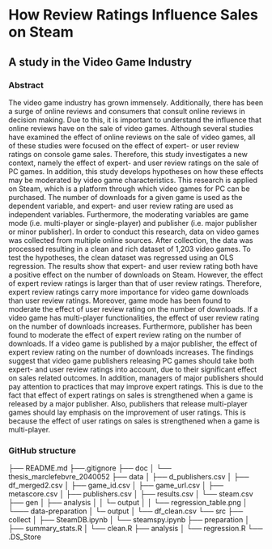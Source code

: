 # How Review Ratings Influence Sales on Steam
## A study in the Video Game Industry
### Abstract
The video game industry has grown immensely. Additionally, there has been a surge of online reviews and consumers that consult online reviews in decision making. Due to this, it is important to understand the influence that online reviews have on the sale of video games. Although several studies have examined the effect of online reviews on the sale of video games, all of these studies were focused on the effect of expert- or user review ratings on console game sales. Therefore, this study investigates a new context, namely the effect of expert- and user review ratings on the sale of PC games. In addition, this study develops hypotheses on how these effects may be moderated by video game characteristics.
This research is applied on Steam, which is a platform through which video games for PC can be purchased. The number of downloads for a given game is used as the dependent variable, and expert- and user review rating are used as independent variables. Furthermore, the moderating variables are game mode (i.e. multi-player or single-player) and publisher (i.e. major publisher or minor publisher). In order to conduct this research, data on video games was collected from multiple online sources. After collection, the data was processed resulting in a clean and rich dataset of 1,203 video games. To test the hypotheses, the clean dataset was regressed using an OLS regression.
The results show that expert- and user review rating both have a positive effect on the number of downloads on Steam. However, the effect of expert review ratings is larger than that of user review ratings. Therefore, expert review ratings carry more importance for video game downloads than user review ratings. Moreover, game mode has been found to moderate the effect of user review rating on the number of downloads. If a video game has multi-player functionalities, the effect of user review rating on the number of downloads increases. Furthermore, publisher has been found to moderate the effect of expert review rating on the number of downloads. If a video game is published by a major publisher, the effect of expert review rating on the number of downloads increases.
The findings suggest that video game publishers releasing PC games should take both expert- and user review ratings into account, due to their significant effect on sales related outcomes. In addition, managers of major publishers should pay attention to practices that may improve expert ratings. This is due to the fact that effect of expert ratings on sales is strengthened when a game is released by a major publisher. Also, publishers that release multi-player games should lay emphasis on the improvement of user ratings. This is because the effect of user ratings on sales is strengthened when a game is multi-player.

### GitHub structure
├── README.md 
├──.gitignore 
├── doc 
│   └── thesis_marclefebvre_2040052 
├── data 
│   ├── d_publishers.csv 
│   ├── df_merged2.csv 
│   ├── game_id.csv 
│   ├── game_url.csv 
│   ├── metascore.csv 
│   ├── publishers.csv 
│   ├── results.csv 
│   └── steam.csv 
├── gen 
│   ├── analysis 
│   │   └─ output 
│   │     └── regression_table.png 
│   └─── data-preparation 
│       └─ output 
│         └── df_clean.csv 
└── src 
    ├── collect 
    │   ├── SteamDB.ipynb 
    │   └── steamspy.ipynb 
    ├── preparation 
    │   ├── summary_stats.R 
    │   └── clean.R 
    ├── analysis 
    │   └── regression.R 
    └── .DS_Store

